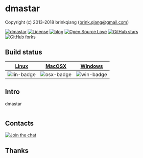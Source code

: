 # dmastar

Copyright (c) 2013-2018 brinkqiang (brink.qiang@gmail.com)

[![dmastar](https://img.shields.io/badge/brinkqiang-dmastar-blue.svg?style=flat-square)](https://github.com/brinkqiang/dmastar)
[![License](https://img.shields.io/badge/license-MIT-brightgreen.svg)](https://github.com/brinkqiang/dmastar/blob/master/LICENSE)
[![blog](https://img.shields.io/badge/Author-Blog-7AD6FD.svg)](https://brinkqiang.github.io/)
[![Open Source Love](https://badges.frapsoft.com/os/v3/open-source.png)](https://github.com/brinkqiang)
[![GitHub stars](https://img.shields.io/github/stars/brinkqiang/dmastar.svg?label=Stars)](https://github.com/brinkqiang/dmastar) 
[![GitHub forks](https://img.shields.io/github/forks/brinkqiang/dmastar.svg?label=Fork)](https://github.com/brinkqiang/dmastar)

## Build status
| [Linux][lin-link] | [MacOSX][osx-link] | [Windows][win-link] |
| :---------------: | :----------------: | :-----------------: |
| ![lin-badge]      | ![osx-badge]       | ![win-badge]        |

[lin-badge]: https://travis-ci.org/brinkqiang/dmastar.svg?branch=master "Travis build status"
[lin-link]:  https://travis-ci.org/brinkqiang/dmastar "Travis build status"
[osx-badge]: https://travis-ci.org/brinkqiang/dmastar.svg?branch=master "Travis build status"
[osx-link]:  https://travis-ci.org/brinkqiang/dmastar "Travis build status"
[win-badge]: https://ci.appveyor.com/api/projects/status/github/brinkqiang/dmastar?branch=master&svg=true "AppVeyor build status"
[win-link]:  https://ci.appveyor.com/project/brinkqiang/dmastar "AppVeyor build status"

## Intro
dmastar
```cpp
```
## Contacts
[![Join the chat](https://badges.gitter.im/brinkqiang/dmastar/Lobby.svg)](https://gitter.im/brinkqiang/dmastar)

## Thanks
